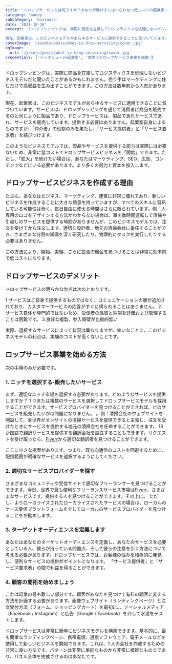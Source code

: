 ```yaml
---
title: 'ドロップサービスとは何ですか？あなたが助けずにはいられない低コストの起業家モデル'
category: 'money'
subCategory: 'business'
date: '2021-10-26'
excerpt: 'ドロップシッピングは、実際に商品を在庫してロジスティクスを処理しないビジネスモデルだと聞いたことがあるかもしれません。売り手はマーケティングに住むだけで高収益を生み出すことができます。この方法は数年前から人気があります。

現在、起業家は、このビジネスモデルがあらゆるサービスに適用できることに気づいています。サービスは、ドロップシッピングを通じて消費者に商品を販売するのと同じように製品であり、ドロップサービスは、製品であれサービスであれ、サービスを販売しています。提供する必要はありません。起業家自身によるものですが、「仲介者」の役割のみを果たし、「サービス提供者」と「サービス要求者」を結びつけます。'
coverImage: '/assets/posts/what-is-drop-servicing/cover.jpg'
ogImage:
  url: '/assets/posts/what-is-drop-servicing/cover.jpg'
credentials: ['インタビュー2+起業家', '実際にドロップサービス事業を構築']
---
```


ドロップシッピングは、実際に商品を在庫してロジスティクスを処理しないビジネスモデルだと聞いたことがあるかもしれません。売り手はマーケティングに住むだけで高収益を生み出すことができます。この方法は数年前から人気があります。

現在、起業家は、このビジネスモデルがあらゆるサービスに適用できることに気づいています。サービスは、ドロップシッピングを通じて消費者に商品を販売するのと同じように製品であり、ドロップサービスは、製品であれサービスであれ、サービスを販売しています。提供する必要はありません。起業家自身によるものですが、「仲介者」の役割のみを果たし、「サービス提供者」と「サービス要求者」を結びつけます。

このようなビジネスモデルでは、製品やサービスを提供する能力は実際には必要ないため、非常に低コストでドロップサービスビジネスを「開始」できます。ただし、「拡大」を続けたい場合は、あなたはマーケティング、SEO、広告、コンテンツなどにいる必要があります。より多くの努力と資本を投入します。

## ドロップサービスビジネスを作成する理由

たぶん、あなたはビジネス、マーケティング、運営に非常に優れており、新しいビジネスを作成することに大きな熱意を持っていますが、すべてのスキルに習熟している可能性は低く、毎日自由に使える時間はさらに限られています。例：人専用のロゴをデザインする方法がわからない場合は、車を数時間運転して清掃や引越しのサービスを提供する時間がありませんが、このビジネスモデルでは、注文を受けてから注文します。適切な設計者、地元の清掃会社に委任することができ、さまざまな分野の知識を深く研究したり、物理的にタスクを実行したりする必要はありません。

この方法により、開始、実験、さらに拡張の機会を見つけることは非常に効率的で低コストになります。

## ドロップサービスのデメリット

ドロップサービスの明らかな欠点は次のとおりです。

1.サービスはご自身で提供するものではなく、コミュニケーションの層が追加されており、カスタマーサービスの応答がすぐに得られることはありません。 2.サービス自体が専門的ではないため、受信者の品質と納期を評価および管理することは困難です。 3.良好な複製、参入障壁が比較的低い

実際、選択するサービスによって状況は異なりますが、幸いなことに、このビジネスモデルの利点は、実験のコストが高くないことです。

## ロップサービス事業を始める方法

次の手順のみが必要です。

### 1. ニッチを選択する-販売したいサービス

まず、適切なニッチ市場を選択する必要があります。どのようなサービスを提供しますか？ 1 つまたは複数のサービスを選択してドロップサービスモデルを採用することができます。サービスプロバイダーを見つけることができれば、どのサービスを販売したいかは問題になりません。 。例：清掃会社のウェブサイトを開設して、全世界がオンサイトの清掃サービスを提供できると主張し、注文を受けたときにサービスを提供する地元の清掃会社を任命することができます。 18 か国語で翻訳サービスを提供する翻訳会社を設立することもできます。リクエストを受け取ったら、[Fiverr](https://www.fiverr.com/)から適切な翻訳者を見つけることができます。

ここに小さな提案があります。つまり、双方向通信のコストを回避するために、配信範囲が明確なサービスを選択するようにしてください。

### 2. 適切なサービスプロバイダーを探す

さまざまなコミュニティや受信サイトで適切なフリーランサーを見つけることができます。今日、世界で最も便利なフリーランスサービス市場は[Fiverr](https://www.fiverr.com/)、さまざまなサービスです。提供する人を見つけることができます。その上に。 ただし、よりローカライズされたローカライズされたサービスの場合は、ローカルのケース受信プラットフォームを介してローカルのサービスプロバイダーを見つけることをお勧めします。

### 3. ターゲットオーディエンスを定義します

あなたはあなたのターゲットオーディエンスを定義し、あなたのサービスを必要としている人、彼らが持っている問題点、そして彼らの注意を引く方法について考える必要があります。ドロップサービスでは、お客様の悩みを積極的に発見し、便利なサービスの提供がポイントとなります。 「サービス提供者」と「サービス要求者」の間で利益を得ることができます。

### 4. 顧客の開拓を始めましょう

これは起業の最も難しい部分です。顧客があなたを見つけて有料の顧客に変える方法を計画する必要があります。画像ウェブサイト（ランディングページ）と注文受付方法（フォーム、ショッピングカート）を最初に。、ソーシャルメディア（Facebook / Instagram）と広告（Google / Facebook）を介して水温をテストします。

ドロップサービスは非常に簡単にビジネスモデルを構築できます。基本的に、最も簡単なランディングページ、携帯電話、通信ソフトウェア、電子メールなどを使用して新しいビジネスを開始できます。これは、1 人の会社を作成するための非常に良い方法です。パターンは非常に単純なものから非常に複雑なものまであり、パズル全体を完成させるのはあなたです。
